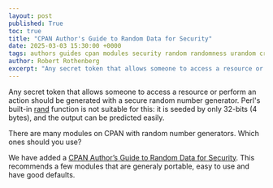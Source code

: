 ```yaml
---
layout: post
published: True
toc: true
title: "CPAN Author's Guide to Random Data for Security"
date: 2025-03-03 15:30:00 +0000
tags: authors guides cpan modules security random randomness urandom cryptography
author: Robert Rothenberg
excerpt: "Any secret token that allows someone to access a resource or perform an action should be generated with a secure random number generator..."
---
```


Any secret token that allows someone to access a resource or perform an action should be generated with a secure random
number generator.  Perl's built-in [rand](https://perldoc.perl.org/functions/rand) function is not suitable for this:
it is seeded by only 32-bits (4 bytes), and the output can be predicted easily.

There are many modules on CPAN with random number generators. Which ones should you use?

We have added a
[CPAN Author’s Guide to Random Data for Security](https://security.metacpan.org/docs/guides/random-data-for-security.html).
This recommends a few modules that are generaly portable, easy to use and have good defaults.
